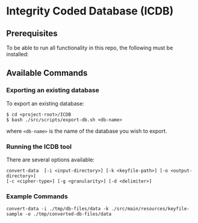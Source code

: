 # Integrity Coded Database (ICDB)

## Prerequisites

To be able to run all functionality in this repo, the following must be installed:


## Available Commands

### Exporting an existing database

To export an existing database:
```
$ cd <project-root>/ICDB
$ bash ./src/scripts/export-db.sh <db-name>
```
where `<db-name>` is the name of the database you wish to export.

### Running the ICDB tool

There are several options available:

```
convert-data  [-i <input-directory>] [-k <keyfile-path>] [-o <output-directory>] 
[-c <cipher-type>] [-g <granularity>] [-d <delimiter>]
```

### Example Commands

```
convert-data -i ./tmp/db-files/data -k ./src/main/resources/keyfile-sample -o ./tmp/converted-db-files/data
```

